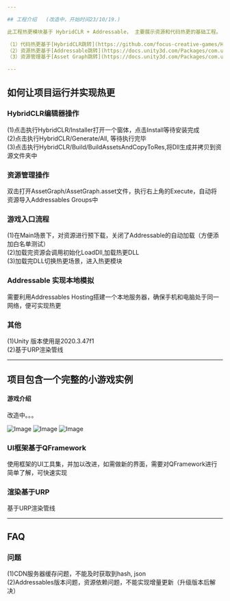 ```yaml
---

## 工程介绍   (改造中，开始时间23/10/19.)

此工程热更模块基于 HybridCLR + Addressable， 主要展示资源和代码热更的基础工程。 

（1）代码热更基于[HybridCLR跳转](https://github.com/focus-creative-games/HybridCLR)  
（2）资源热更基于[Addressable跳转](https://docs.unity3d.com/Packages/com.unity.addressables@1.21/manual/index.html)     
（3）资源管理基于[Asset Graph跳转](https://docs.unity3d.com/Packages/com.unity.assetgraph@1.7/manual/index.html)   

---
```


## 如何让项目运行并实现热更  

### HybridCLR编辑器操作
(1)点击执行HybridCLR/Installer打开一个窗体，点击Install等待安装完成  
(2)点击执行HybridCLR/Generate/All, 等待执行完毕    
(3)点击执行HybridCLR/Build/BuildAssetsAndCopyToRes,将Dll生成并拷贝到资源文件夹中  

### 资源管理操作
双击打开AssetGraph/AssetGraph.asset文件，执行右上角的Execute，自动将资源导入Addressables Groups中   

### 游戏入口流程
(1)在Main场景下，对资源进行预下载，关闭了Addressable的自动加载（方便添加白名单测试）    
(2)加载完资源会调用初始化LoadDll,加载热更DLL   
(3)加载完DLL切换热更场景，进入热更模块   

### Addressable 实现本地模拟
需要利用Addressables Hosting搭建一个本地服务器，确保手机和电脑处于同一网络，便可实现热更

### 其他
(1)Unity 版本使用是2020.3.47f1  
(2)基于URP渲染管线  

---

## 项目包含一个完整的小游戏实例  

#### 游戏介绍  
改造中。。。  

![Image](ReadMe/1.png)
![Image](ReadMe/2.png)
![Image](ReadMe/3.png)

### UI框架基于QFramework  
使用框架的UI工具集，并加以改进，如需做新的界面，需要对QFramework进行简单了解，可快速实现    

### 渲染基于URP
基于URP渲染管线

---

## FAQ

### 问题
(1)CDN服务器缓存问题，不能及时获取到hash, json   
(2)Addressables版本问题，资源依赖问题，不能实现增量更新（升级版本后解决）    


